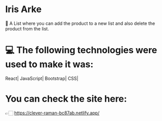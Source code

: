 # Iris Arke

 📃 A List where you can add the product to a new list and also delete the product from the list.

 # 💻 The following technologies were used to make it was:
React| JavaScript| Bootstrap| CSS|

# You can check the site here:
 👉🏻 https://clever-raman-bc87ab.netlify.app/

